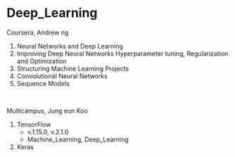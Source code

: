 # Deep_Learning
Coursera, Andrew ng

1. Neural Networks and Deep Learning
2. Improving Deep Neural Networks Hyperparameter tuning, Regularization and Optimization
3. Structuring Machine Learning Projects
4. Convolutional Neural Networks
5. Sequence Models

<br>

Multicampus, Jung eun Koo

1. TensorFlow
   - v.1.15.0, v.2.1.0
   - Machine_Learning, Deep_Learning
2. Keras

